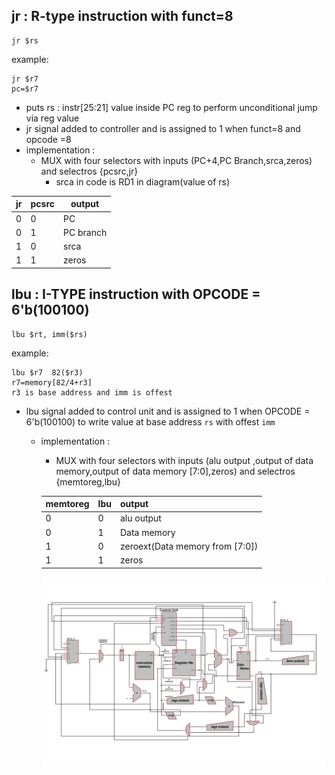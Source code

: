 
## jr : R-type instruction with funct=8
```
jr $rs
```
example:
```
jr $r7
pc=$r7
```
- puts rs : instr[25:21] value inside PC reg to perform unconditional jump via reg value
- jr signal added to controller and is assigned to 1 when funct=8 and opcode =8
- implementation :
    - MUX with four selectors  with inputs (PC+4,PC Branch,srca,zeros) and selectros {pcsrc,jr}
      - srca in code is RD1 in diagram(value of rs)
    

| jr   | pcsrc | output    |
| :--- | ----- | --------- |
| 0    | 0     | PC        |
| 0    | 1     | PC branch |
| 1    | 0     | srca      |
| 1    | 1     | zeros     |

## lbu : I-TYPE instruction with OPCODE = 6'b(100100)
```
lbu $rt, imm($rs)
```
example:
```
lbu $r7  82($r3)
r7=memory[82/4+r3]
r3 is base address and imm is offest
```
- lbu signal added to control unit  and is assigned to 1 when OPCODE = 6'b(100100) to write value at base address ```rs``` with offest  ```imm ```

    - implementation :
      
        - MUX with four selectors  with inputs (alu output ,output of data memory,output of data memory [7:0],zeros) and selectros {memtoreg,lbu}
        
          
        
        | memtoreg | lbu  | output                          |
        | :------- | ---- | ------------------------------- |
        | 0        | 0    | alu output                      |
        | 0        | 1    | Data memory                     |
        | 1        | 0    | zeroext(Data memory from [7:0]) |
        | 1        | 1    | zeros                           |
    
       ![diagram](sch.bmp)

